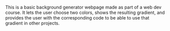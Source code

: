 This is a basic background generator webpage made as part of a web dev course. 
It lets the user choose two colors, shows the resulting gradient, and provides the user with the corresponding code to be able to use that gradient in other projects.
